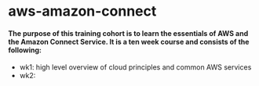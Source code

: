 # aws-amazon-connect
#### The purpose of this training cohort is to learn the essentials of AWS and the Amazon Connect Service.  It is a ten week course and consists of the following:

* wk1: high level overview of cloud principles and common AWS services
* wk2: 
